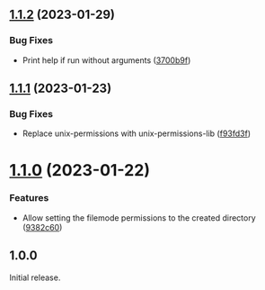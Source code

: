 ## [1.1.2](https://github.com/prantlf/mkdir.js/compare/v1.1.1...v1.1.2) (2023-01-29)


### Bug Fixes

* Print help if run without arguments ([3700b9f](https://github.com/prantlf/mkdir.js/commit/3700b9fa8d8034b6c162c3a34047eefa2f626986))

## [1.1.1](https://github.com/prantlf/mkdir.js/compare/v1.1.0...v1.1.1) (2023-01-23)


### Bug Fixes

* Replace unix-permissions with unix-permissions-lib ([f93fd3f](https://github.com/prantlf/mkdir.js/commit/f93fd3ffe93564fe25ed2f4fb42ea67d5e84b748))

# [1.1.0](https://github.com/prantlf/mkdir.js/compare/v1.0.0...v1.1.0) (2023-01-22)


### Features

* Allow setting the filemode permissions to the created directory ([9382c60](https://github.com/prantlf/mkdir.js/commit/9382c6045ef25618f78b8b4aad05d478d1f595a2))

## 1.0.0

Initial release.
